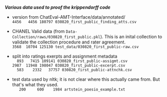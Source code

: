 ***Various data used to proof the krippendorff code***

* version from ChatEval-AMT-Interface/data/annotated/\
`4456   4456 180797 030820_first_public_finding_atts.csv`


* CHANEL Valid data (from `Data-Collection/raws/030820_first_public.pkl`). This is an inital collection to validate the collection procedure and rater agreement.\
  `3568  10704 125130 test_data/030820_first_public-raw.csv`
  
* split into ratings exerpts and assignment metadata\
 `  893   7415 109141 030820_first_public-assigmt.csv`\
  `2987  11948 198047 030820_first_public-excerpt.csv`\
 `  583    2332   37757 030820_first_public-attnchk.csv`

* test data used by nltk; it is not clear where this actually came from. But that's what they used.\
`   200     600    1984 artstein_poesio_example.txt`

